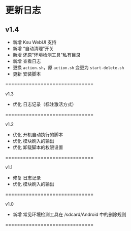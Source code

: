 更新日志 
==============================

## v1.4
- 新增 Ksu WebUI 支持
- 新增 “自动清理”开关
- 新增 还原"环境检测工具"私有目录
- 新增 查看日志
- 更换 `action.sh`，原 `action.sh` 变更为 `start-delete.sh`
- 更新 安装脚本

==============================

v1.3
- 优化 日志记录（标注激活方式）

==============================

v1.2
- 优化 开机自动执行的脚本
- 优化 模块刷入的输出
- 优化 卸载脚本的权限设置

==============================

v1.1
- 修复 日志记录
- 优化 模块刷入的输出

==============================

v1.0
- 新增 常见环境检测工具在 /sdcard/Android 中的删除规则

==============================